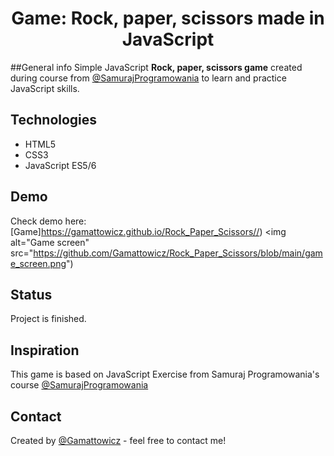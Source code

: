 <div align="center">
<h1 align="center">Game: Rock, paper, scissors made in JavaScript </h1></div>

##General info
Simple JavaScript **Rock, paper, scissors game** created during course from [@SamurajProgramowania](https://websamuraj.pl/) to learn and practice JavaScript skills.

## Technologies
* HTML5
* CSS3
* JavaScript ES5/6

## Demo
Check demo here: [Game]https://gamattowicz.github.io/Rock_Paper_Scissors//)
<img alt="Game screen" src="https://github.com/Gamattowicz/Rock_Paper_Scissors/blob/main/game_screen.png")

## Status 
Project is finished.

## Inspiration
This game is based on JavaScript Exercise from Samuraj Programowania's course [@SamurajProgramowania](https://www.udemy.com/course/kurs-programowanie-w-javascript/)

## Contact
Created by [@Gamattowicz](https://github.com/Gamattowicz) - feel free to contact me!